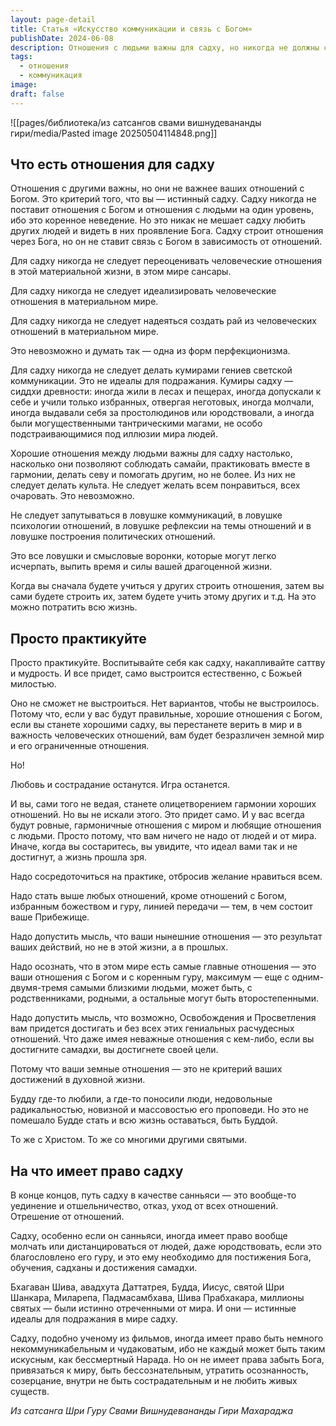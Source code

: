 ```yaml
---
layout: page-detail
title: Статья «Искусство коммуникации и связь с Богом»
publishDate: 2024-06-08
description: Отношения с людьми важны для садху, но никогда не должны ставиться на один уровень с отношениями с Богом - это главный критерий истинного садху. Человеческие отношения не следует идеализировать, делать из них культ или стремиться понравиться всем. Настоящие идеалы для садху - древние сиддхи и святые, а не мастера светской коммуникации. Гармония в отношениях приходит естественно через духовную практику и внутреннюю зрелость, а не через попытки угодить миру.
tags:
  - отношения
  - коммуникация
image: 
draft: false
---
```

![[pages/библиотека/из сатсангов свами вишнудевананды гири/media/Pasted image 20250504114848.png]]
##   Что есть отношения для садху 

 Отношения с другими важны, но они не важнее ваших отношений с Богом. Это критерий того, что вы — истинный садху. Садху никогда не поставит отношения с Богом и отношения с людьми на один уровень, ибо это коренное неведение. Но это никак не мешает садху любить других людей и видеть в них проявление Бога. Садху строит отношения через Бога, но он не ставит связь с Богом в зависимость от отношений.

 Для садху никогда не следует переоценивать человеческие отношения в этой материальной жизни, в этом мире сансары.

 Для садху никогда не следует идеализировать человеческие отношения в материальном мире.

 Для садху никогда не следует надеяться создать рай из человеческих отношений в материальном мире.

 Это невозможно и думать так — одна из форм перфекционизма.

 Для садху никогда не следует делать кумирами гениев светской коммуникации. Это не идеалы для подражания. Кумиры садху — сиддхи древности: иногда жили в лесах и пещерах, иногда допускали к себе и учили только избранных, отвергая неготовых, иногда молчали, иногда выдавали себя за простолюдинов или юродствовали, а иногда были могущественными тантрическими магами, не особо подстраивающимися под иллюзии мира людей.

 Хорошие отношения между людьми важны для садху настолько, насколько они позволяют соблюдать самайи, практиковать вместе в гармонии, делать севу и помогать другим, но не более. Из них не следует делать культа. Не следует желать всем понравиться, всех очаровать. Это невозможно.

 Не следует запутываться в ловушке коммуникаций, в ловушке психологии отношений, в ловушке рефлексии на темы отношений и в ловушке построения политических отношений.

 Это все ловушки и смысловые воронки, которые могут легко исчерпать, выпить время и силы вашей драгоценной жизни.

 Когда вы сначала будете учиться у других строить отношения, затем вы сами будете строить их, затем будете учить этому других и т.д. На это можно потратить всю жизнь.

## Просто практикуйте 

 Просто практикуйте. Воспитывайте себя как садху, накапливайте саттву и мудрость. И все придет, само выстроится естественно, с Божьей милостью.

 Оно не сможет не выстроиться. Нет вариантов, чтобы не выстроилось. Потому что, если у вас будут правильные, хорошие отношения с Богом, если вы станете хорошими садху, вы перестанете верить в мир и в важность человеческих отношений, вам будет безразличен земной мир и его ограниченные отношения.

 Но!

 Любовь и сострадание останутся. Игра останется.

 И вы, сами того не ведая, станете олицетворением гармонии хороших отношений. Но вы не искали этого. Это придет само. И у вас всегда будут ровные, гармоничные отношения с миром и любящие отношения с людьми. Просто потому, что вам ничего не надо от людей и от мира. Иначе, когда вы состаритесь, вы увидите, что идеал вами так и не достигнут, а жизнь прошла зря.

 Надо сосредоточиться на практике, отбросив желание нравиться всем.

 Надо стать выше любых отношений, кроме отношений с Богом, избранным божеством и гуру, линией передачи — тем, в чем состоит ваше Прибежище.

 Надо допустить мысль, что ваши нынешние отношения — это результат ваших действий, но не в этой жизни, а в прошлых.

 Надо осознать, что в этом мире есть самые главные отношения — это ваши отношения с Богом и с коренным гуру, максимум — еще с одним-двумя-тремя самыми близкими людьми, может быть, с родственниками, родными, а остальные могут быть второстепенными.

 Надо допустить мысль, что возможно, Освобождения и Просветления вам придется достигать и без всех этих гениальных расчудесных отношений. Что даже имея неважные отношения с кем-либо, если вы достигните самадхи, вы достигнете своей цели.

 Потому что ваши земные отношения — это не критерий ваших достижений в духовной жизни.

 Будду где-то любили, а где-то поносили люди, недовольные радикальностью, новизной и массовостью его проповеди. Но это не помешало Будде стать и всю жизнь оставаться, быть Буддой.

 То же с Христом. То же со многими другими святыми.

## На что имеет право садху 

 В конце концов, путь садху в качестве санньяси — это вообще-то уединение и отшельничество, отказ, уход от всех отношений. Отрешение от отношений.

 Садху, особенно если он санньяси, иногда имеет право вообще молчать или дистанцироваться от людей, даже юродствовать, если это благословлено его гуру, и это ему необходимо для постижения Бога, обучения, садханы и достижения самадхи.

 Бхагаван Шива, авадхута Даттатрея, Будда, Иисус, святой Шри Шанкара, Миларепа, Падмасамбхава, Шива Прабхакара, миллионы святых — были истинно отреченными от мира. И они — истинные идеалы для подражания в мире садху.

 Садху, подобно ученому из фильмов, иногда имеет право быть немного некоммуникабельным и чудаковатым, ибо не каждый может быть таким искусным, как бессмертный Нарада. Но он не имеет права забыть Бога, привязаться к миру, быть бессознательным, утратить осознанность, созерцание, внутри не быть сострадательным и не любить живых существ.

*Из сатсанга Шри Гуру Свами Вишнудевананды Гири Махараджа*